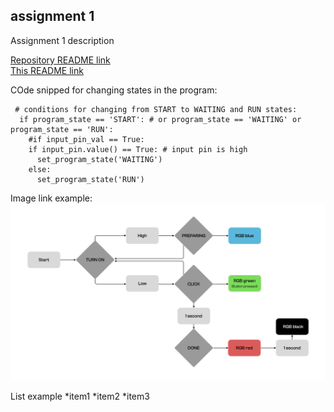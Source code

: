 ## assignment 1
Assignment 1 description

[Repository README link](../README.md)  
[This README link](README.md)  

COde snipped for changing states in the program:
```
 # conditions for changing from START to WAITING and RUN states:
  if program_state == 'START': # or program_state == 'WAITING' or program_state == 'RUN':
    #if input_pin_val == True:
    if input_pin.value() == True: # input pin is high
      set_program_state('WAITING')
    else:
      set_program_state('RUN')
```
Image link example:
![state diagram](Diagram_JaemoSeong_WEEK3.jpg)

List example
*item1
*item2
*item3

